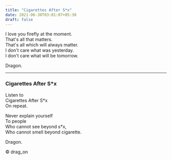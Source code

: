 ```yaml
---
title: "Cigarettes After S*x"
date: 2021-06-30T03:01:07+05:30
draft: false
---
```


I love you firefly at the moment.  
That's all that matters.  
That's all which will always matter.  
I don't care what was yesterday.  
I don't care what will be tomorrow.  

Dragon.

---

### Cigarettes After S*x

Listen to  
Cigarettes After S*x  
On repeat.  

Never explain yourself  
To people  
Who cannot see beyond s*x,  
Who cannot smell beyond cigarette.  

Dragon.

© drag_on